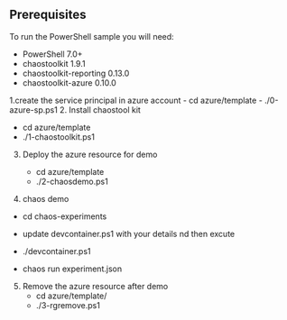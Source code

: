## Prerequisites

To run the PowerShell sample you will need:

- PowerShell 7.0+
- chaostoolkit 1.9.1
- chaostoolkit-reporting 0.13.0
- chaostoolkit-azure 0.10.0

1.create the service principal in azure account 
    - cd azure/template
    - ./0-azure-sp.ps1
2. Install chaostool kit
   - cd azure/template
   - ./1-chaostoolkit.ps1
   
3. Deploy the azure resource for demo
   - cd  azure/template
   - ./2-chaosdemo.ps1
   
4. chaos demo

  - cd chaos-experiments
  
  - update devcontainer.ps1 with your details nd then excute 
  
  - ./devcontainer.ps1
  
  - chaos run experiment.json
  
  
 5. Remove the azure resource after demo
     - cd  azure/template/
    - ./3-rgremove.ps1
 
  
